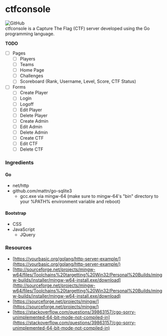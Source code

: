 # ctfconsole
![GitHub](https://img.shields.io/github/license/cyberphor/ctfconsole)  
ctfconsole is a Capture The Flag (CTF) server developed using the Go programming language. 

**TODO**  
* [ ] Pages
  * [ ] Players
  * [ ] Teams
  * [ ] Home Page
  * [ ] Challenges
  * [ ] Scoreboard (Rank, Username, Level, Score, CTF Status)
* [ ] Forms
  * [ ] Create Player
  * [ ] Login
  * [ ] Logoff
  * [ ] Edit Player
  * [ ] Delete Player
  * [ ] Create Admin
  * [ ] Edit Admin
  * [ ] Delete Admin
  * [ ] Create CTF
  * [ ] Edit CTF
  * [ ] Delete CTF 

### Ingredients
#### Go
* net/http
* github.com/mattn/go-sqlite3
  * gcc.exe via mingw-64 (make sure to mingw-64's "bin" directory to your %PATH% environment variable and reboot)  
  
#### Bootstrap
* CSS
* JavaScript
  * JQuery

### Resources
* [https://yourbasic.org/golang/http-server-example/](https://yourbasic.org/golang/http-server-example/)
* [http://sourceforge.net/projects/mingw-w64/files/Toolchains%20targetting%20Win32/Personal%20Builds/mingw-builds/installer/mingw-w64-install.exe/download](http://sourceforge.net/projects/mingw-w64/files/Toolchains%20targetting%20Win32/Personal%20Builds/mingw-builds/installer/mingw-w64-install.exe/download)
* [https://sourceforge.net/projects/mingw/](https://sourceforge.net/projects/mingw/)
* [https://stackoverflow.com/questions/39863157/cgo-sorry-unimplemented-64-bit-mode-not-compiled-in](https://stackoverflow.com/questions/39863157/cgo-sorry-unimplemented-64-bit-mode-not-compiled-in)
